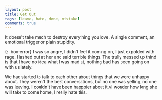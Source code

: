 ```yaml
---
layout: post
title: Get Out
tags: [leave, hate, done, mistake]
comments: true
---
```

It doesn't take much to destroy everything you love. A single comment, an emotional trigger or plain stupidity.

{: .box-error}
I was so angry, I didn't feel it coming on, I just expolded with rage. I lashed out at her and said terrible things.
The trully messed up thind is that I have no idea what I was mad at, nothing bad has been going on with us lately. 

We had started to talk to each other about things that we were unhappy about. They weren't the best conversations, but no one was yelling, no one was leaving. I couldn't have been happpier about it.vI wonder how long she will take to come home, I really hate this. 